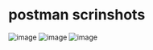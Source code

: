 # postman scrinshots
![image](https://github.com/tikhonova-elena/postman/assets/122629469/2687fcc8-360e-4751-90b8-e0b1690155d2)
![image](https://github.com/tikhonova-elena/postman/assets/122629469/39e2d198-15ce-4ab8-9758-fbd1fbb1bce8)
![image](https://github.com/tikhonova-elena/postman/assets/122629469/201ff720-26bd-4844-83a9-e0ef7528091c)

